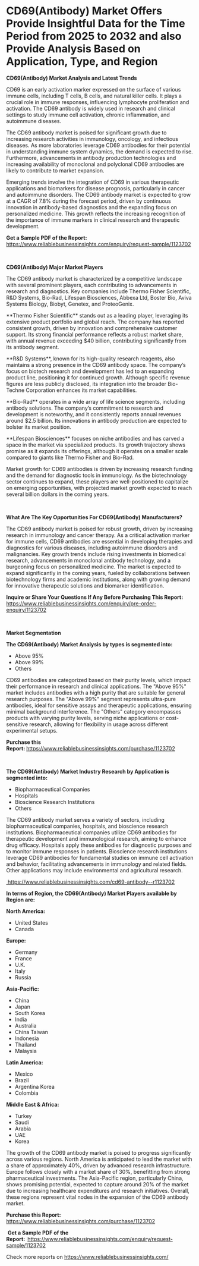 <p><h1>CD69(Antibody) Market Offers Provide Insightful Data for the Time Period from 2025 to 2032 and also Provide Analysis Based on Application, Type, and Region</h1></p><p><strong>CD69(Antibody) Market Analysis and Latest Trends</strong></p>
<p><p>CD69 is an early activation marker expressed on the surface of various immune cells, including T cells, B cells, and natural killer cells. It plays a crucial role in immune responses, influencing lymphocyte proliferation and activation. The CD69 antibody is widely used in research and clinical settings to study immune cell activation, chronic inflammation, and autoimmune diseases.</p><p>The CD69 antibody market is poised for significant growth due to increasing research activities in immunology, oncology, and infectious diseases. As more laboratories leverage CD69 antibodies for their potential in understanding immune system dynamics, the demand is expected to rise. Furthermore, advancements in antibody production technologies and increasing availability of monoclonal and polyclonal CD69 antibodies are likely to contribute to market expansion.</p><p>Emerging trends involve the integration of CD69 in various therapeutic applications and biomarkers for disease prognosis, particularly in cancer and autoimmune disorders. The CD69 antibody market is expected to grow at a CAGR of 7.8% during the forecast period, driven by continuous innovation in antibody-based diagnostics and the expanding focus on personalized medicine. This growth reflects the increasing recognition of the importance of immune markers in clinical research and therapeutic development.</p></p>
<p><strong>Get a Sample PDF of the Report:&nbsp;</strong> <a href="https://www.reliablebusinessinsights.com/enquiry/request-sample/1123702?utm_campaign=2794&utm_medium=2&utm_source=Github&utm_content=ia&utm_term=05032025&utm_id=cd69antibody">https://www.reliablebusinessinsights.com/enquiry/request-sample/1123702</a></p>
<p>&nbsp;</p>
<p><strong>CD69(Antibody) Major Market Players</strong></p>
<p><p>The CD69 antibody market is characterized by a competitive landscape with several prominent players, each contributing to advancements in research and diagnostics. Key companies include Thermo Fisher Scientific, R&D Systems, Bio-Rad, Lifespan Biosciences, Abbexa Ltd, Boster Bio, Aviva Systems Biology, Biobyt, Genetex, and ProteoGenix.</p><p>**Thermo Fisher Scientific** stands out as a leading player, leveraging its extensive product portfolio and global reach. The company has reported consistent growth, driven by innovation and comprehensive customer support. Its strong financial performance reflects a robust market share, with annual revenue exceeding $40 billion, contributing significantly from its antibody segment.</p><p>**R&D Systems**, known for its high-quality research reagents, also maintains a strong presence in the CD69 antibody space. The company’s focus on biotech research and development has led to an expanding product line, positioning it for continued growth. Although specific revenue figures are less publicly disclosed, its integration into the broader Bio-Techne Corporation enhances its market capabilities.</p><p>**Bio-Rad** operates in a wide array of life science segments, including antibody solutions. The company’s commitment to research and development is noteworthy, and it consistently reports annual revenues around $2.5 billion. Its innovations in antibody production are expected to bolster its market position.</p><p>**Lifespan Biosciences** focuses on niche antibodies and has carved a space in the market via specialized products. Its growth trajectory shows promise as it expands its offerings, although it operates on a smaller scale compared to giants like Thermo Fisher and Bio-Rad.</p><p>Market growth for CD69 antibodies is driven by increasing research funding and the demand for diagnostic tools in immunology. As the biotechnology sector continues to expand, these players are well-positioned to capitalize on emerging opportunities, with projected market growth expected to reach several billion dollars in the coming years.</p></p>
<p>&nbsp;</p>
<p><strong>What Are The Key Opportunities For CD69(Antibody) Manufacturers?</strong></p>
<p><p>The CD69 antibody market is poised for robust growth, driven by increasing research in immunology and cancer therapy. As a critical activation marker for immune cells, CD69 antibodies are essential in developing therapies and diagnostics for various diseases, including autoimmune disorders and malignancies. Key growth trends include rising investments in biomedical research, advancements in monoclonal antibody technology, and a burgeoning focus on personalized medicine. The market is expected to expand significantly in the coming years, fueled by collaborations between biotechnology firms and academic institutions, along with growing demand for innovative therapeutic solutions and biomarker identification.</p></p>
<p><strong>Inquire or Share Your Questions If Any Before Purchasing This Report:</strong> <a href="https://www.reliablebusinessinsights.com/enquiry/pre-order-enquiry/1123702?utm_campaign=2794&utm_medium=2&utm_source=Github&utm_content=ia&utm_term=05032025&utm_id=cd69antibody">https://www.reliablebusinessinsights.com/enquiry/pre-order-enquiry/1123702</a></p>
<p>&nbsp;</p>
<p><strong>Market Segmentation</strong></p>
<p><strong>The CD69(Antibody) Market Analysis by types is segmented into:</strong></p>
<p><ul><li>Above 95%</li><li>Above 99%</li><li>Others</li></ul></p>
<p><p>CD69 antibodies are categorized based on their purity levels, which impact their performance in research and clinical applications. The "Above 95%" market includes antibodies with a high purity that are suitable for general research purposes. The "Above 99%" segment represents ultra-pure antibodies, ideal for sensitive assays and therapeutic applications, ensuring minimal background interference. The "Others" category encompasses products with varying purity levels, serving niche applications or cost-sensitive research, allowing for flexibility in usage across different experimental setups.</p></p>
<p><strong>Purchase this Report:&nbsp;</strong><a href="https://www.reliablebusinessinsights.com/purchase/1123702?utm_campaign=2794&utm_medium=2&utm_source=Github&utm_content=ia&utm_term=05032025&utm_id=cd69antibody">https://www.reliablebusinessinsights.com/purchase/1123702</a></p>
<p>&nbsp;</p>
<p><strong>The CD69(Antibody) Market Industry Research by Application is segmented into:</strong></p>
<p><ul><li>Biopharmaceutical Companies</li><li>Hospitals</li><li>Bioscience Research Institutions</li><li>Others</li></ul></p>
<p><p>The CD69 antibody market serves a variety of sectors, including biopharmaceutical companies, hospitals, and bioscience research institutions. Biopharmaceutical companies utilize CD69 antibodies for therapeutic development and immunological research, aiming to enhance drug efficacy. Hospitals apply these antibodies for diagnostic purposes and to monitor immune responses in patients. Bioscience research institutions leverage CD69 antibodies for fundamental studies on immune cell activation and behavior, facilitating advancements in immunology and related fields. Other applications may include environmental and agricultural research.</p></p>
<p><a href="https://www.reliablebusinessinsights.com/cd69-antibody--r1123702?utm_campaign=2794&utm_medium=2&utm_source=Github&utm_content=ia&utm_term=05032025&utm_id=cd69antibody">&nbsp;https://www.reliablebusinessinsights.com/cd69-antibody--r1123702</a></p>
<p><strong>In terms of Region, the CD69(Antibody) Market Players available by Region are:</strong></p>
<p>
    <p> <strong> North America: </strong>
        <ul>
            <li>United States</li>
            <li>Canada</li>
        </ul>
        </p> 
    <p> <strong> Europe: </strong>
        <ul>
            <li>Germany</li>
            <li>France</li>
            <li>U.K.</li>
            <li>Italy</li>
            <li>Russia</li>
        </ul>
        </p> 
    <p> <strong> Asia-Pacific: </strong>
        <ul>
            <li>China</li>
            <li>Japan</li>
            <li>South Korea</li>
            <li>India</li>
            <li>Australia</li>
            <li>China Taiwan</li>
            <li>Indonesia</li>
            <li>Thailand</li>
            <li>Malaysia</li>
        </ul>
        </p> 
    <p> <strong> Latin America: </strong>
        <ul>
            <li>Mexico</li>
            <li>Brazil</li>
            <li>Argentina Korea</li>
            <li>Colombia</li>
        </ul>
        </p> 
    <p> <strong> Middle East & Africa: </strong>
        <ul>
            <li>Turkey</li>
            <li>Saudi</li>
            <li>Arabia</li>
            <li>UAE</li>
            <li>Korea</li>
        </ul>
    </p>
    </p>
<p><p>The growth of the CD69 antibody market is poised to progress significantly across various regions. North America is anticipated to lead the market with a share of approximately 40%, driven by advanced research infrastructure. Europe follows closely with a market share of 30%, benefitting from strong pharmaceutical investments. The Asia-Pacific region, particularly China, shows promising potential, expected to capture around 20% of the market due to increasing healthcare expenditures and research initiatives. Overall, these regions represent vital nodes in the expansion of the CD69 antibody market.</p></p>
<p><strong>Purchase this Report: </strong><a href="https://www.reliablebusinessinsights.com/purchase/1123702?utm_campaign=2794&utm_medium=2&utm_source=Github&utm_content=ia&utm_term=05032025&utm_id=cd69antibody">https://www.reliablebusinessinsights.com/purchase/1123702</a></p>
<p>&nbsp;<strong>Get a Sample PDF of the Report:&nbsp;&nbsp;</strong><a href="https://www.reliablebusinessinsights.com/enquiry/request-sample/1123702?utm_campaign=2794&utm_medium=2&utm_source=Github&utm_content=ia&utm_term=05032025&utm_id=cd69antibody">https://www.reliablebusinessinsights.com/enquiry/request-sample/1123702</a></p>
<p><strong></strong></p>
<p>Check more reports on <a href="https://www.reliablebusinessinsights.com/?utm_campaign=2794&utm_medium=2&utm_source=Github&utm_content=ia&utm_term=05032025&utm_id=cd69antibody">https://www.reliablebusinessinsights.com/</a></p>